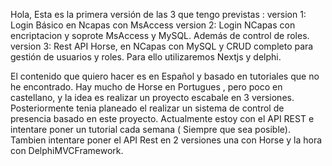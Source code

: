 Hola,
Esta es la primera versión de las 3 que tengo previstas :
version 1: Login Básico en Ncapas con MsAccess
version 2: Login NCapas con encriptacion y soprote MsAccess y MySQL. Además de control de roles.
version 3: Rest API Horse, en NCapas con MySQL y CRUD completo para gestión de usuarios y roles. Para ello utilizaremos Nextjs y delphi.

El contenido que quiero hacer es en Español  y basado en tutoriales que no he encontrado. Hay mucho de Horse en Portugues , pero poco en castellano, y la idea es
realizar un proyecto escabale en 3 versiones. Posteriormente tenia planeado el realizar un sistema de control de presencia basado en este proyecto.
Actualmente estoy con el API REST e intentare poner un tutorial cada semana   ( Siempre que sea posible). Tambien intentare poner el API Rest en 2 versiones una con
Horse y la hora con DelphiMVCFramework.
